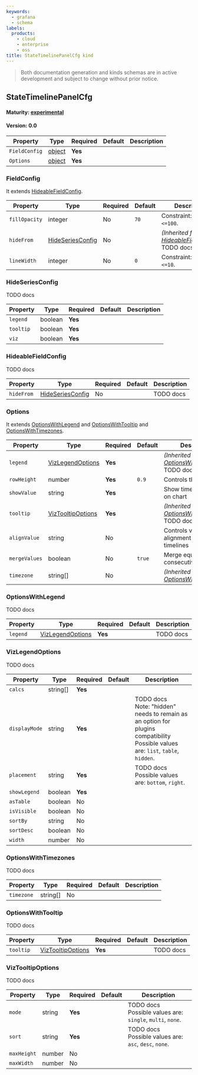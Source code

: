 ```yaml
---
keywords:
  - grafana
  - schema
labels:
  products:
    - cloud
    - enterprise
    - oss
title: StateTimelinePanelCfg kind
---
```


> Both documentation generation and kinds schemas are in active development and subject to change without prior notice.

## StateTimelinePanelCfg

#### Maturity: [experimental](../../../maturity/#experimental)

#### Version: 0.0

| Property      | Type                   | Required | Default | Description |
| ------------- | ---------------------- | -------- | ------- | ----------- |
| `FieldConfig` | [object](#fieldconfig) | **Yes**  |         |             |
| `Options`     | [object](#options)     | **Yes**  |         |             |

### FieldConfig

It extends [HideableFieldConfig](#hideablefieldconfig).

| Property      | Type                                  | Required | Default | Description                                                                  |
| ------------- | ------------------------------------- | -------- | ------- | ---------------------------------------------------------------------------- |
| `fillOpacity` | integer                               | No       | `70`    | Constraint: `>=0 & <=100`.                                                   |
| `hideFrom`    | [HideSeriesConfig](#hideseriesconfig) | No       |         | _(Inherited from [HideableFieldConfig](#hideablefieldconfig))_<br/>TODO docs |
| `lineWidth`   | integer                               | No       | `0`     | Constraint: `>=0 & <=10`.                                                    |

### HideSeriesConfig

TODO docs

| Property  | Type    | Required | Default | Description |
| --------- | ------- | -------- | ------- | ----------- |
| `legend`  | boolean | **Yes**  |         |             |
| `tooltip` | boolean | **Yes**  |         |             |
| `viz`     | boolean | **Yes**  |         |             |

### HideableFieldConfig

TODO docs

| Property   | Type                                  | Required | Default | Description |
| ---------- | ------------------------------------- | -------- | ------- | ----------- |
| `hideFrom` | [HideSeriesConfig](#hideseriesconfig) | No       |         | TODO docs   |

### Options

It extends [OptionsWithLegend](#optionswithlegend) and [OptionsWithTooltip](#optionswithtooltip) and [OptionsWithTimezones](#optionswithtimezones).

| Property      | Type                                    | Required | Default | Description                                                                |
| ------------- | --------------------------------------- | -------- | ------- | -------------------------------------------------------------------------- |
| `legend`      | [VizLegendOptions](#vizlegendoptions)   | **Yes**  |         | _(Inherited from [OptionsWithLegend](#optionswithlegend))_<br/>TODO docs   |
| `rowHeight`   | number                                  | **Yes**  | `0.9`   | Controls the row height                                                    |
| `showValue`   | string                                  | **Yes**  |         | Show timeline values on chart                                              |
| `tooltip`     | [VizTooltipOptions](#viztooltipoptions) | **Yes**  |         | _(Inherited from [OptionsWithTooltip](#optionswithtooltip))_<br/>TODO docs |
| `alignValue`  | string                                  | No       |         | Controls value alignment on the timelines                                  |
| `mergeValues` | boolean                                 | No       | `true`  | Merge equal consecutive values                                             |
| `timezone`    | string[]                                | No       |         | _(Inherited from [OptionsWithTimezones](#optionswithtimezones))_           |

### OptionsWithLegend

TODO docs

| Property | Type                                  | Required | Default | Description |
| -------- | ------------------------------------- | -------- | ------- | ----------- |
| `legend` | [VizLegendOptions](#vizlegendoptions) | **Yes**  |         | TODO docs   |

### VizLegendOptions

TODO docs

| Property      | Type     | Required | Default | Description                                                                                                                             |
| ------------- | -------- | -------- | ------- | --------------------------------------------------------------------------------------------------------------------------------------- |
| `calcs`       | string[] | **Yes**  |         |                                                                                                                                         |
| `displayMode` | string   | **Yes**  |         | TODO docs<br/>Note: "hidden" needs to remain as an option for plugins compatibility<br/>Possible values are: `list`, `table`, `hidden`. |
| `placement`   | string   | **Yes**  |         | TODO docs<br/>Possible values are: `bottom`, `right`.                                                                                   |
| `showLegend`  | boolean  | **Yes**  |         |                                                                                                                                         |
| `asTable`     | boolean  | No       |         |                                                                                                                                         |
| `isVisible`   | boolean  | No       |         |                                                                                                                                         |
| `sortBy`      | string   | No       |         |                                                                                                                                         |
| `sortDesc`    | boolean  | No       |         |                                                                                                                                         |
| `width`       | number   | No       |         |                                                                                                                                         |

### OptionsWithTimezones

TODO docs

| Property   | Type     | Required | Default | Description |
| ---------- | -------- | -------- | ------- | ----------- |
| `timezone` | string[] | No       |         |             |

### OptionsWithTooltip

TODO docs

| Property  | Type                                    | Required | Default | Description |
| --------- | --------------------------------------- | -------- | ------- | ----------- |
| `tooltip` | [VizTooltipOptions](#viztooltipoptions) | **Yes**  |         | TODO docs   |

### VizTooltipOptions

TODO docs

| Property    | Type   | Required | Default | Description                                                   |
| ----------- | ------ | -------- | ------- | ------------------------------------------------------------- |
| `mode`      | string | **Yes**  |         | TODO docs<br/>Possible values are: `single`, `multi`, `none`. |
| `sort`      | string | **Yes**  |         | TODO docs<br/>Possible values are: `asc`, `desc`, `none`.     |
| `maxHeight` | number | No       |         |                                                               |
| `maxWidth`  | number | No       |         |                                                               |
